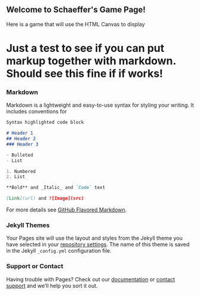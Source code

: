 ## Welcome to Schaeffer's Game Page!

Here is a game that will use the HTML Canvas to display
<h1>  Just a test to see if you can put markup together with markdown.  Should see this fine if if works!</h1>

### Markdown

Markdown is a lightweight and easy-to-use syntax for styling your writing. It includes conventions for
<canvas id="canvas" width="400" height="400"></canvas>
```markdown
Syntax highlighted code block

# Header 1
## Header 2
### Header 3

- Bulleted
- List

1. Numbered
2. List

**Bold** and _Italic_ and `Code` text

[Link](url) and ![Image](src)
```

For more details see [GitHub Flavored Markdown](https://guides.github.com/features/mastering-markdown/).

### Jekyll Themes

Your Pages site will use the layout and styles from the Jekyll theme you have selected in your [repository settings](https://github.com/eschaefferUG/eschaefferUG.github.io/settings). The name of this theme is saved in the Jekyll `_config.yml` configuration file.

### Support or Contact

Having trouble with Pages? Check out our [documentation](https://help.github.com/categories/github-pages-basics/) or [contact support](https://github.com/contact) and we’ll help you sort it out.

